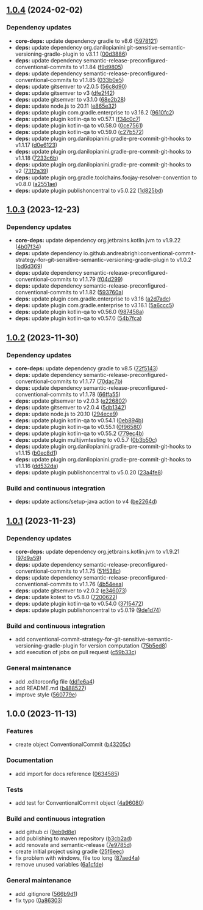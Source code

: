 ## [1.0.4](https://github.com/AndreaBrighi/conventional-commit-strategy-for-git-sensitive-semantic-versioning-gradle-plugin/compare/1.0.3...1.0.4) (2024-02-02)


### Dependency updates

* **core-deps:** update dependency gradle to v8.6 ([5978121](https://github.com/AndreaBrighi/conventional-commit-strategy-for-git-sensitive-semantic-versioning-gradle-plugin/commit/59781212e02e58c8ba03f9684da6424bfaa1b7fa))
* **deps:** update dependency org.danilopianini:git-sensitive-semantic-versioning-gradle-plugin to v3.1.1 ([00d3886](https://github.com/AndreaBrighi/conventional-commit-strategy-for-git-sensitive-semantic-versioning-gradle-plugin/commit/00d388612f880245aae8750c8d5eadc15148c2d0))
* **deps:** update dependency semantic-release-preconfigured-conventional-commits to v1.1.84 ([f9d9805](https://github.com/AndreaBrighi/conventional-commit-strategy-for-git-sensitive-semantic-versioning-gradle-plugin/commit/f9d9805f2d10e169a8b32d5c3ca621bf64a1f5b3))
* **deps:** update dependency semantic-release-preconfigured-conventional-commits to v1.1.85 ([033b0e5](https://github.com/AndreaBrighi/conventional-commit-strategy-for-git-sensitive-semantic-versioning-gradle-plugin/commit/033b0e5c3d9829893f31447e9c22c3e51ec3924a))
* **deps:** update gitsemver to v2.0.5 ([56c8d90](https://github.com/AndreaBrighi/conventional-commit-strategy-for-git-sensitive-semantic-versioning-gradle-plugin/commit/56c8d9000b658c887e0270d57a3f19329530d617))
* **deps:** update gitsemver to v3 ([dfe2f42](https://github.com/AndreaBrighi/conventional-commit-strategy-for-git-sensitive-semantic-versioning-gradle-plugin/commit/dfe2f422c824a18ce8fe414a4bed1678e341dee6))
* **deps:** update gitsemver to v3.1.0 ([68e2b28](https://github.com/AndreaBrighi/conventional-commit-strategy-for-git-sensitive-semantic-versioning-gradle-plugin/commit/68e2b28be5caa49c0a736b57c6e347f65c860016))
* **deps:** update node.js to 20.11 ([e865e32](https://github.com/AndreaBrighi/conventional-commit-strategy-for-git-sensitive-semantic-versioning-gradle-plugin/commit/e865e32c1e03072390b2a2a31b69bc674f963413))
* **deps:** update plugin com.gradle.enterprise to v3.16.2 ([9610fc2](https://github.com/AndreaBrighi/conventional-commit-strategy-for-git-sensitive-semantic-versioning-gradle-plugin/commit/9610fc20bed8ed095b9c8763f060568cea2514a0))
* **deps:** update plugin kotlin-qa to v0.57.1 ([f34c0c7](https://github.com/AndreaBrighi/conventional-commit-strategy-for-git-sensitive-semantic-versioning-gradle-plugin/commit/f34c0c73857bbcaee2285b2729463622a66685c7))
* **deps:** update plugin kotlin-qa to v0.58.0 ([0ce7561](https://github.com/AndreaBrighi/conventional-commit-strategy-for-git-sensitive-semantic-versioning-gradle-plugin/commit/0ce7561e70bae4fd80b32d843f2bad7dce83936b))
* **deps:** update plugin kotlin-qa to v0.59.0 ([c27b572](https://github.com/AndreaBrighi/conventional-commit-strategy-for-git-sensitive-semantic-versioning-gradle-plugin/commit/c27b572be2d469c58c833d0325c2a235d1342849))
* **deps:** update plugin org.danilopianini.gradle-pre-commit-git-hooks to v1.1.17 ([d0e6123](https://github.com/AndreaBrighi/conventional-commit-strategy-for-git-sensitive-semantic-versioning-gradle-plugin/commit/d0e612363eb1fb809aa66dab9cec361987cfc374))
* **deps:** update plugin org.danilopianini.gradle-pre-commit-git-hooks to v1.1.18 ([7233c6b](https://github.com/AndreaBrighi/conventional-commit-strategy-for-git-sensitive-semantic-versioning-gradle-plugin/commit/7233c6b1b12962d965ffbd0322bb877caa40dca5))
* **deps:** update plugin org.danilopianini.gradle-pre-commit-git-hooks to v2 ([7312a39](https://github.com/AndreaBrighi/conventional-commit-strategy-for-git-sensitive-semantic-versioning-gradle-plugin/commit/7312a395359227c6ae05fe2056cba082089a0094))
* **deps:** update plugin org.gradle.toolchains.foojay-resolver-convention to v0.8.0 ([a2551ae](https://github.com/AndreaBrighi/conventional-commit-strategy-for-git-sensitive-semantic-versioning-gradle-plugin/commit/a2551ae375490e1bdf2ca286bc1164626176fd11))
* **deps:** update plugin publishoncentral to v5.0.22 ([1d825bd](https://github.com/AndreaBrighi/conventional-commit-strategy-for-git-sensitive-semantic-versioning-gradle-plugin/commit/1d825bdc4608641318d88209db804c300b791451))

## [1.0.3](https://github.com/AndreaBrighi/conventional-commit-strategy-for-git-sensitive-semantic-versioning-gradle-plugin/compare/1.0.2...1.0.3) (2023-12-23)


### Dependency updates

* **core-deps:** update dependency org.jetbrains.kotlin.jvm to v1.9.22 ([4b07f34](https://github.com/AndreaBrighi/conventional-commit-strategy-for-git-sensitive-semantic-versioning-gradle-plugin/commit/4b07f3490a7118347e1a04b851045b077949c914))
* **deps:** update dependency io.github.andreabrighi:conventional-commit-strategy-for-git-sensitive-semantic-versioning-gradle-plugin to v1.0.2 ([bd6d369](https://github.com/AndreaBrighi/conventional-commit-strategy-for-git-sensitive-semantic-versioning-gradle-plugin/commit/bd6d369260bd55d95e7136c0524667e21e3d727d))
* **deps:** update dependency semantic-release-preconfigured-conventional-commits to v1.1.79 ([f04d299](https://github.com/AndreaBrighi/conventional-commit-strategy-for-git-sensitive-semantic-versioning-gradle-plugin/commit/f04d2998270981ea7b8708eac506e905b716971d))
* **deps:** update dependency semantic-release-preconfigured-conventional-commits to v1.1.82 ([593760a](https://github.com/AndreaBrighi/conventional-commit-strategy-for-git-sensitive-semantic-versioning-gradle-plugin/commit/593760aacdcb3bc7c7cf2a3790f3ce571a176230))
* **deps:** update plugin com.gradle.enterprise to v3.16 ([a2d7adc](https://github.com/AndreaBrighi/conventional-commit-strategy-for-git-sensitive-semantic-versioning-gradle-plugin/commit/a2d7adcefdd6d613299dab53a24d3dff64081900))
* **deps:** update plugin com.gradle.enterprise to v3.16.1 ([5a6ccc5](https://github.com/AndreaBrighi/conventional-commit-strategy-for-git-sensitive-semantic-versioning-gradle-plugin/commit/5a6ccc5465b8ba2754930dbf947218da608fe5a4))
* **deps:** update plugin kotlin-qa to v0.56.0 ([987458a](https://github.com/AndreaBrighi/conventional-commit-strategy-for-git-sensitive-semantic-versioning-gradle-plugin/commit/987458aa1daae0168e6babb98df766f7385e4beb))
* **deps:** update plugin kotlin-qa to v0.57.0 ([54b7fca](https://github.com/AndreaBrighi/conventional-commit-strategy-for-git-sensitive-semantic-versioning-gradle-plugin/commit/54b7fca1cc69b30c4fcc10c9048c6795bfa83540))

## [1.0.2](https://github.com/AndreaBrighi/conventional-commit-strategy-for-git-sensitive-semantic-versioning-gradle-plugin/compare/1.0.1...1.0.2) (2023-11-30)


### Dependency updates

* **core-deps:** update dependency gradle to v8.5 ([72f5143](https://github.com/AndreaBrighi/conventional-commit-strategy-for-git-sensitive-semantic-versioning-gradle-plugin/commit/72f5143f39beb29834f02d0b7cf2f09f84110908))
* **deps:** update dependency semantic-release-preconfigured-conventional-commits to v1.1.77 ([70dac7b](https://github.com/AndreaBrighi/conventional-commit-strategy-for-git-sensitive-semantic-versioning-gradle-plugin/commit/70dac7b2049f481639a64daed929543f88b83715))
* **deps:** update dependency semantic-release-preconfigured-conventional-commits to v1.1.78 ([66ffa55](https://github.com/AndreaBrighi/conventional-commit-strategy-for-git-sensitive-semantic-versioning-gradle-plugin/commit/66ffa55501ad047934da345da72660a944e92979))
* **deps:** update gitsemver to v2.0.3 ([e226802](https://github.com/AndreaBrighi/conventional-commit-strategy-for-git-sensitive-semantic-versioning-gradle-plugin/commit/e22680241be361c5b8d9e12ee281e9ef4e7c206c))
* **deps:** update gitsemver to v2.0.4 ([5db1342](https://github.com/AndreaBrighi/conventional-commit-strategy-for-git-sensitive-semantic-versioning-gradle-plugin/commit/5db1342c7fc2be4a9866609e309d10ae74b5feba))
* **deps:** update node.js to 20.10 ([294ece9](https://github.com/AndreaBrighi/conventional-commit-strategy-for-git-sensitive-semantic-versioning-gradle-plugin/commit/294ece9cc5714f119ecc789fb811ee3bdfc01479))
* **deps:** update plugin kotlin-qa to v0.54.1 ([0eb894b](https://github.com/AndreaBrighi/conventional-commit-strategy-for-git-sensitive-semantic-versioning-gradle-plugin/commit/0eb894bec6c00aaee6a22cb3cfb628c03ba437ff))
* **deps:** update plugin kotlin-qa to v0.55.1 ([0f96580](https://github.com/AndreaBrighi/conventional-commit-strategy-for-git-sensitive-semantic-versioning-gradle-plugin/commit/0f96580443940b805a4c962e290a96dde6a8f918))
* **deps:** update plugin kotlin-qa to v0.55.2 ([779ec4b](https://github.com/AndreaBrighi/conventional-commit-strategy-for-git-sensitive-semantic-versioning-gradle-plugin/commit/779ec4bc3d340dfec0efd77a04dadcc73e516421))
* **deps:** update plugin multijvmtesting to v0.5.7 ([0b3b50c](https://github.com/AndreaBrighi/conventional-commit-strategy-for-git-sensitive-semantic-versioning-gradle-plugin/commit/0b3b50c942b0184cdab77cff4059dab90374c802))
* **deps:** update plugin org.danilopianini.gradle-pre-commit-git-hooks to v1.1.15 ([b0ec8d1](https://github.com/AndreaBrighi/conventional-commit-strategy-for-git-sensitive-semantic-versioning-gradle-plugin/commit/b0ec8d1e77bd123e45d256d5ede09cd223b09e8f))
* **deps:** update plugin org.danilopianini.gradle-pre-commit-git-hooks to v1.1.16 ([dd532da](https://github.com/AndreaBrighi/conventional-commit-strategy-for-git-sensitive-semantic-versioning-gradle-plugin/commit/dd532dad1bc3b6ec0eb59d5b925e131f21ff4d9b))
* **deps:** update plugin publishoncentral to v5.0.20 ([23a4fe8](https://github.com/AndreaBrighi/conventional-commit-strategy-for-git-sensitive-semantic-versioning-gradle-plugin/commit/23a4fe8f5ace7be75e8a960f0871517d6b03ae68))


### Build and continuous integration

* **deps:** update actions/setup-java action to v4 ([be2264d](https://github.com/AndreaBrighi/conventional-commit-strategy-for-git-sensitive-semantic-versioning-gradle-plugin/commit/be2264daa2fb3a993f929e5310ef4149d7c097f4))

## [1.0.1](https://github.com/AndreaBrighi/conventional-commit-strategy-for-git-sensitive-semantic-versioning-gradle-plugin/compare/1.0.0...1.0.1) (2023-11-23)


### Dependency updates

* **core-deps:** update dependency org.jetbrains.kotlin.jvm to v1.9.21 ([97d9a59](https://github.com/AndreaBrighi/conventional-commit-strategy-for-git-sensitive-semantic-versioning-gradle-plugin/commit/97d9a59f618d403890ff1a6b2da3004fa35cf05a))
* **deps:** update dependency semantic-release-preconfigured-conventional-commits to v1.1.75 ([51f538c](https://github.com/AndreaBrighi/conventional-commit-strategy-for-git-sensitive-semantic-versioning-gradle-plugin/commit/51f538cf93957380cab5d3ef3b366a812e1def58))
* **deps:** update dependency semantic-release-preconfigured-conventional-commits to v1.1.76 ([4b54eea](https://github.com/AndreaBrighi/conventional-commit-strategy-for-git-sensitive-semantic-versioning-gradle-plugin/commit/4b54eeaf46345b617ca2b2ea558a8ff8dffcc800))
* **deps:** update gitsemver to v2.0.2 ([e346073](https://github.com/AndreaBrighi/conventional-commit-strategy-for-git-sensitive-semantic-versioning-gradle-plugin/commit/e346073a66e2e2af7d8e66b555c4e325445458a9))
* **deps:** update kotest to v5.8.0 ([7200622](https://github.com/AndreaBrighi/conventional-commit-strategy-for-git-sensitive-semantic-versioning-gradle-plugin/commit/720062260c3002755117282d69a69f14882885e1))
* **deps:** update plugin kotlin-qa to v0.54.0 ([3715472](https://github.com/AndreaBrighi/conventional-commit-strategy-for-git-sensitive-semantic-versioning-gradle-plugin/commit/3715472c12985d4e14a7dfa7ce773841f8fd128c))
* **deps:** update plugin publishoncentral to v5.0.19 ([9de1d74](https://github.com/AndreaBrighi/conventional-commit-strategy-for-git-sensitive-semantic-versioning-gradle-plugin/commit/9de1d7419732c2f26de6d137c05fbf700032b0bf))


### Build and continuous integration

* add conventional-commit-strategy-for-git-sensitive-semantic-versioning-gradle-plugin for version computation ([75b5ed8](https://github.com/AndreaBrighi/conventional-commit-strategy-for-git-sensitive-semantic-versioning-gradle-plugin/commit/75b5ed8d0e5e59ec4609c1fa352861f1b4acae59))
* add execution of jobs on pull request ([c59b33c](https://github.com/AndreaBrighi/conventional-commit-strategy-for-git-sensitive-semantic-versioning-gradle-plugin/commit/c59b33c20832ba65b0551a4d9210466defb8f767))


### General maintenance

* add .editorconfig file ([dd1e6a4](https://github.com/AndreaBrighi/conventional-commit-strategy-for-git-sensitive-semantic-versioning-gradle-plugin/commit/dd1e6a42e03f2ccb385cb0f02049f3d68d3d5392))
* add README.md ([b488527](https://github.com/AndreaBrighi/conventional-commit-strategy-for-git-sensitive-semantic-versioning-gradle-plugin/commit/b4885278d5bb670229f507e121a28a68ce35ed19))
* improve style ([560779e](https://github.com/AndreaBrighi/conventional-commit-strategy-for-git-sensitive-semantic-versioning-gradle-plugin/commit/560779e38fc229ff98e245f46503578fd29821f5))

## 1.0.0 (2023-11-13)


### Features

* create object ConventionalCommit ([b43205c](https://github.com/AndreaBrighi/conventional-commit-strategy-for-git-sensitive-semantic-versioning-gradle-plugin/commit/b43205c590233719b9d4915dd0f851199692ac3d))


### Documentation

* add import for docs reference ([0634585](https://github.com/AndreaBrighi/conventional-commit-strategy-for-git-sensitive-semantic-versioning-gradle-plugin/commit/0634585445910cc3d0550caae2bebaf740844b98))


### Tests

* add test for ConventionalCommit object ([4a96080](https://github.com/AndreaBrighi/conventional-commit-strategy-for-git-sensitive-semantic-versioning-gradle-plugin/commit/4a9608025795a74a80ee59d6fc3710c545265cea))


### Build and continuous integration

* add github ci ([9eb9d8e](https://github.com/AndreaBrighi/conventional-commit-strategy-for-git-sensitive-semantic-versioning-gradle-plugin/commit/9eb9d8eb9c18fd627ec2000e74cb8e0d8a2e2e99))
* add publishing to maven repository ([b3cb2ad](https://github.com/AndreaBrighi/conventional-commit-strategy-for-git-sensitive-semantic-versioning-gradle-plugin/commit/b3cb2ad3abf006c10960ee930e696a0c26ceb168))
* add renovate and semantic-release ([7e9785d](https://github.com/AndreaBrighi/conventional-commit-strategy-for-git-sensitive-semantic-versioning-gradle-plugin/commit/7e9785d371524a75f85448b2b435903124acd221))
* create initial project using gradle ([25f6eec](https://github.com/AndreaBrighi/conventional-commit-strategy-for-git-sensitive-semantic-versioning-gradle-plugin/commit/25f6eec6551b0c146214b9f7a26432f97370cfcd))
* fix problem with windows, file too long ([87aed4a](https://github.com/AndreaBrighi/conventional-commit-strategy-for-git-sensitive-semantic-versioning-gradle-plugin/commit/87aed4a3357f637e542c54f1a9fd4c0e3555cfeb))
* remove unused variables ([6a1cfde](https://github.com/AndreaBrighi/conventional-commit-strategy-for-git-sensitive-semantic-versioning-gradle-plugin/commit/6a1cfdee24ecce1b2a948785174d89b94c7feb7a))


### General maintenance

* add .gitignore ([566b9d1](https://github.com/AndreaBrighi/conventional-commit-strategy-for-git-sensitive-semantic-versioning-gradle-plugin/commit/566b9d1e0f7260b1b20f813622f0c544640884d9))
* fix typo ([0a86303](https://github.com/AndreaBrighi/conventional-commit-strategy-for-git-sensitive-semantic-versioning-gradle-plugin/commit/0a86303ce05f83045a6eec1c730c4cd7e1b5bf09))
